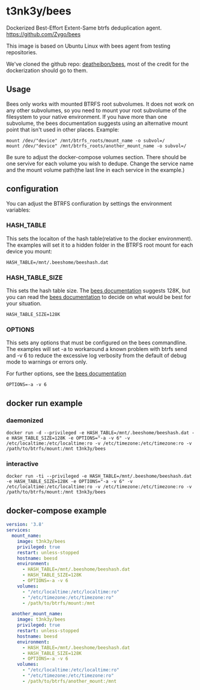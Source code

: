 # t3nk3y/bees

Dockerized Best-Effort Extent-Same btrfs deduplication agent.
https://github.com/Zygo/bees

This image is based on Ubuntu Linux with bees agent from testing repositories.

We've cloned the github repo: [deatheibon/bees](https://github.com/deatheibon/bees-docker), most of the credit for the dockerization should go to them.

## Usage

Bees only works with mounted BTRFS root subvolumes.  It does not work on any other subvolumes, so you need to mount your root subvolume of the filesystem to your native environment.  If you have more than one subvolume, the bees documentation suggests using an alternative mount point that isn't used in other places. Example:

```Shell
mount /dev/"device" /mnt/btrfs_roots/mount_name -o subvol=/
mount /dev/"device" /mnt/btrfs_roots/another_mount_name -o subvol=/
```

Be sure to adjust the docker-compose volumes section.  There should be one servive for each volume you wish to dedupe.  Change the service name and the mount volume path(the last line in each service in the example.)

## configuration
You can adjust the BTRFS confiuration by settings the environment variables:

### HASH_TABLE
This sets the locaiton of the hash table(relative to the docker environment).  The examples will set it to a hidden folder in the BTRFS root mount for each device you mount:
```
HASH_TABLE=/mnt/.beeshome/beeshash.dat
```

### HASH_TABLE_SIZE
This sets the hash table size.  The [bees documentation](https://github.com/Zygo/bees/blob/master/docs/config.md) suggests 128K, but you can read the [bees documentation](https://github.com/Zygo/bees/blob/master/docs/config.md) to decide on what would be best for your situation.
```
HASH_TABLE_SIZE=128K
```

### OPTIONS
This sets any options that must be configured on the bees commandline.  The examples will set -a to workaround a known problem with btrfs send and -v 6 to reduce the excessive log verbosity from the default of debug mode to warnings or errors only.

For further options, see the [bees documentation](https://github.com/Zygo/bees/blob/master/docs/options.md)
```
OPTIONS=-a -v 6
```
## docker run example

### daemonized
```Shell
docker run -d --privileged -e HASH_TABLE=/mnt/.beeshome/beeshash.dat -e HASH_TABLE_SIZE=128K -e OPTIONS="-a -v 6" -v /etc/localtime:/etc/localtime:ro -v /etc/timezone:/etc/timezone:ro -v /path/to/btrfs/mount:/mnt t3nk3y/bees
```

### interactive
```Shell
docker run -ti --privileged -e HASH_TABLE=/mnt/.beeshome/beeshash.dat -e HASH_TABLE_SIZE=128K -e OPTIONS="-a -v 6" -v /etc/localtime:/etc/localtime:ro -v /etc/timezone:/etc/timezone:ro -v /path/to/btrfs/mount:/mnt t3nk3y/bees
```

## docker-compose example
```YAML
version: '3.8'
services:
  mount_name:
    image: t3nk3y/bees
    privileged: true
    restart: unless-stopped
    hostname: beesd
    environment:
      - HASH_TABLE=/mnt/.beeshome/beeshash.dat
      - HASH_TABLE_SIZE=128K
      - OPTIONS=-a -v 6
    volumes:
      - "/etc/localtime:/etc/localtime:ro"
      - "/etc/timezone:/etc/timezone:ro"
      - /path/to/btrfs/mount:/mnt

  another_mount_name:
    image: t3nk3y/bees
    privileged: true
    restart: unless-stopped
    hostname: beesd
    environment:
      - HASH_TABLE=/mnt/.beeshome/beeshash.dat
      - HASH_TABLE_SIZE=128K
      - OPTIONS=-a -v 6
    volumes:
      - "/etc/localtime:/etc/localtime:ro"
      - "/etc/timezone:/etc/timezone:ro"
      - /path/to/btrfs/another_mount:/mnt
```
